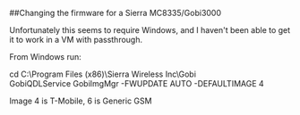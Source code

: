 ##Changing the firmware for a Sierra MC8335/Gobi3000

Unfortunately this seems to require Windows, and I haven't been able to get it to work in a VM with passthrough.

From Windows run:

 cd C:\Program Files (x86)\Sierra Wireless Inc\Gobi\
 GobiQDLService
 GobiImgMgr -FWUPDATE AUTO -DEFAULTIMAGE 4

Image 4 is T-Mobile, 6 is Generic GSM
